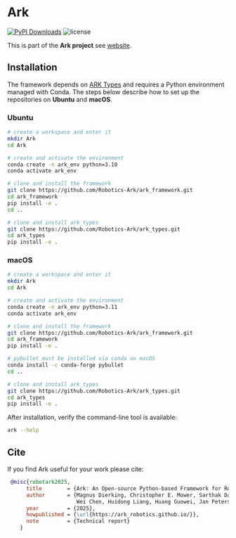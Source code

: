 # Ark

[![PyPI Downloads](https://static.pepy.tech/badge/ark-robotics)](https://pepy.tech/projects/ark-robotics) ![license](https://img.shields.io/badge/license-MIT-green) 

This is part of the **Ark project** see [website](https://robotics-ark.github.io/ark_robotics.github.io/).


## Installation

The framework depends on [ARK Types](https://github.com/Robotics-Ark/ark_types) and
requires a Python environment managed with Conda. The steps below describe how
to set up the repositories on **Ubuntu** and **macOS**.

### Ubuntu

```bash
# create a workspace and enter it
mkdir Ark
cd Ark

# create and activate the environment
conda create -n ark_env python=3.10
conda activate ark_env

# clone and install the framework
git clone https://github.com/Robotics-Ark/ark_framework.git
cd ark_framework
pip install -e .
cd ..

# clone and install ark_types
git clone https://github.com/Robotics-Ark/ark_types.git
cd ark_types
pip install -e .
```

### macOS

```bash
# create a workspace and enter it
mkdir Ark
cd Ark

# create and activate the environment
conda create -n ark_env python=3.11
conda activate ark_env

# clone and install the framework
git clone https://github.com/Robotics-Ark/ark_framework.git
cd ark_framework
pip install -e .

# pybullet must be installed via conda on macOS
conda install -c conda-forge pybullet
cd ..

# clone and install ark_types
git clone https://github.com/Robotics-Ark/ark_types.git
cd ark_types
pip install -e .
```

After installation, verify the command-line tool is available:

```bash
ark --help
```

## Cite

If you find Ark useful for your work please cite:

```bibtex
 @misc{robotark2025,
      title        = {Ark: An Open-source Python-based Framework for Robot Learning},
      author       = {Magnus Dierking, Christopher E. Mower, Sarthak Das, Huang Helong, Jiacheng Qiu, Cody Reading, 
                      Wei Chen, Huidong Liang, Huang Guowei, Jan Peters, Quan Xingyue, Jun Wang, Haitham Bou-Ammar},
      year         = {2025},
      howpublished = {\url{https://ark_robotics.github.io/}},
      note         = {Technical report}
    }
```
